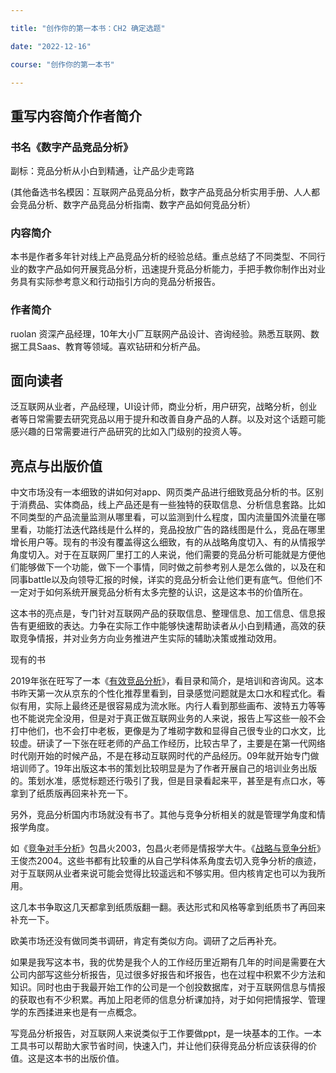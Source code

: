 ```yaml
---

title: "创作你的第一本书：CH2 确定选题"

date: "2022-12-16"

course: "创作你的第一本书"

---
```


## 重写内容简介作者简介

### 书名《数字产品竞品分析》

副标：竞品分析从小白到精通，让产品少走弯路

(其他备选书名模因：互联网产品竞品分析，数字产品竞品分析实用手册、人人都会竞品分析、数字产品竞品分析指南、数字产品如何竞品分析）

### 内容简介

本书是作者多年针对线上产品竞品分析的经验总结。重点总结了不同类型、不同行业的数字产品如何开展竞品分析，迅速提升竞品分析能力，手把手教你制作出对业务具有实际参考意义和行动指引方向的竞品分析报告。

### 作者简介

ruolan 资深产品经理，10年大小厂互联网产品设计、咨询经验。熟悉互联网、数据工具Saas、教育等领域。喜欢钻研和分析产品。

## 面向读者

泛互联网从业者，产品经理，UI设计师，商业分析，用户研究，战略分析，创业者等日常需要去研究竞品以用于提升和改善自身产品的人群。以及对这个话题可能感兴趣的日常需要进行产品研究的比如入门级别的投资人等。

## 亮点与出版价值

中文市场没有一本细致的讲如何对app、网页类产品进行细致竞品分析的书。区别于消费品、实体商品，线上产品还是有一些独特的获取信息、分析信息套路。比如不同类型的产品流量监测从哪里看，可以监测到什么程度，国内流量国外流量在哪里看，功能打法迭代路线是什么样的，竞品投放广告的路线图是什么，竞品在哪里增长用户等。现有的书没有覆盖得这么细致，有的从战略角度切入、有的从情报学角度切入。对于在互联网厂里打工的人来说，他们需要的竞品分析可能就是方便他们能够做下一个功能，做下一个事情，同时做之前参考别人是怎么做的，以及在和同事battle以及向领导汇报的时候，详实的竞品分析会让他们更有底气。但他们不一定对于如何系统开展竞品分析有太多完整的认识，这是这本书的价值所在。

这本书的亮点是，专门针对互联网产品的获取信息、整理信息、加工信息、信息报告有更细致的表达。力争在实际工作中能够快速帮助读者从小白到精通，高效的获取竞争情报，并对业务方向业务推进产生实际的辅助决策或推动效用。

现有的书

2019年张在旺写了一本《[有效竞品分析](https://book.douban.com/subject/34852373/)》，看目录和简介，是培训和咨询风。这本书昨天第一次从京东的个性化推荐里看到，目录感觉问题就是太口水和程式化。看似有用，实际上最终还是很容易成为流水账。内行人看到那些画布、波特五力等等也不能说完全没用，但是对于真正做互联网业务的人来说，报告上写这些一般不会打中他们，也不会打中老板，更像是为了堆砌字数和显得自己很专业的口水文，比较虚。研读了一下张在旺老师的产品工作经历，比较古早了，主要是在第一代网络时代刚开始的时候产品，不是在移动互联网时代的产品经历。09年就开始专门做培训师了。19年出版这本书的策划比较明显是为了作者开展自己的培训业务出版的。策划水准，感觉标题还行吸引了我，但是目录看起来平，甚至是有点口水，等拿到了纸质版再回来补充一下。

另外，竞品分析国内市场就没有书了。其他与竞争分析相关的就是管理学角度和情报学角度。

如《[竞争对手分析](https://book.douban.com/subject/1084667/)》包昌火2003，包昌火老师是情报学大牛。《[战略与竞争分析](https://book.douban.com/subject/1181248/)》王俊杰2004。这些书都有比较重的从自己学科体系角度去切入竞争分析的痕迹，对于互联网从业者来说可能会觉得比较遥远和不够实用。但内核肯定也可以为我所用。

这几本书争取这几天都拿到纸质版翻一翻。表达形式和风格等拿到纸质书了再回来补充一下。

欧美市场还没有做同类书调研，肯定有类似方向。调研了之后再补充。

如果是我写这本书，我的优势是我个人的工作经历里近期有几年的时间是需要在大公司内部写这些分析报告，见过很多好报告和坏报告，也在过程中积累不少方法和知识。同时也由于我最开始工作的公司是一个创投数据库，对于互联网信息与情报的获取也有不少积累。再加上阳老师的信息分析课加持，对于如何把情报学、管理学的东西揉进来也是有一点概念。

写竞品分析报告，对互联网人来说类似于工作要做ppt，是一块基本的工作。一本工具书可以帮助大家节省时间，快速入门，并让他们获得竞品分析应该获得的价值。这是这本书的出版价值。